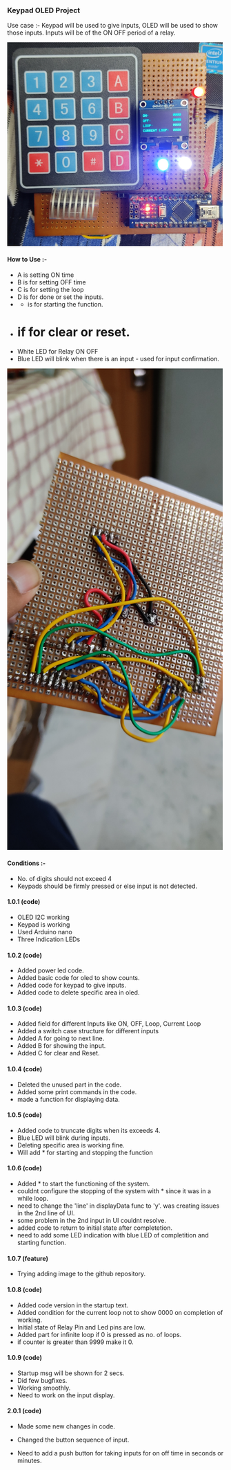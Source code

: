 ### Keypad OLED Project
Use case :- Keypad will be used to give inputs, OLED will be used to show those inputs. Inputs will be of the ON OFF period of a relay.

<img src = "Extras/IMG_20210924_195256.jpg" width = "500"> 

#### How to Use :-
- A is setting ON time
- B is for setting OFF time
- C is for setting the loop
- D is for done or set the inputs.
- * is for starting the function.
- # if for clear or reset.
- White LED for Relay ON OFF
- Blue LED will blink when there is an input - used for input confirmation.

<img src = "Extras/a.jpg" width = "500">

#### Conditions :- 
- No. of digits should not exceed 4
- Keypads should be firmly pressed or else input is not detected.

#### 1.0.1 (code)
- OLED I2C working
- Keypad is working
- Used Arduino nano
- Three Indication LEDs

#### 1.0.2 (code)
- Added power led code.
- Added basic code for oled to show counts.
- Added code for keypad to give inputs.
- Added code to delete specific area in oled.

#### 1.0.3 (code)
- Added field for different Inputs like ON, OFF, Loop, Current Loop
- Added a switch case structure for different inputs
- Added A for going to next line.
- Added B for showing the input.
- Added C for clear and Reset.

#### 1.0.4 (code)
- Deleted the unused part in the code.
- Added some print commands in the code.
- made a function for displaying data.

#### 1.0.5 (code)
- Added code to truncate digits when its exceeds 4.
- Blue LED will blink during inputs.
- Deleting specific area is working fine.
- Will add * for starting and stopping the function

#### 1.0.6 (code)
- Added * to start the functioning of the system.
- couldnt configure the stopping of the system with * since it was in a while loop.
- need to change the 'line' in displayData func to 'y'. was creating issues in the 2nd line of UI.
- some problem in the 2nd input in UI couldnt resolve.
- added code to return to initial state after completetion.
- need to add some LED indication with blue LED of completition and starting function.

#### 1.0.7 (feature)
- Trying adding image to the github repository.

#### 1.0.8 (code)
- Added code version in the startup text.
- Added condition for the current loop not to show 0000 on completion of working.
- Initial state of Relay Pin and Led pins are low.
- Added part for infinite loop if 0 is pressed as no. of loops.
- if counter is greater than 9999 make it 0.

#### 1.0.9 (code)
- Startup msg will be shown for 2 secs.
- Did few bugfixes.
- Working smoothly.
- Need to work on the input display.

#### 2.0.1 (code)
- Made some new changes in code.
- Changed the button sequence of input.


- Need to add a push button for taking inputs for on off time in seconds or minutes.











